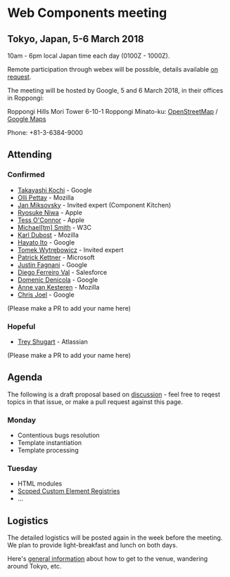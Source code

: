 # Web Components meeting

## Tokyo, Japan, 5-6 March 2018

10am - 6pm local Japan time each day (0100Z - 1000Z).

Remote participation through webex will be possible, details available [on request](mailto:chaals@yandex.ru).

The meeting will be hosted by Google, 5 and 6 March 2018, in their offices in Roppongi:

Roppongi Hills Mori Tower 6-10-1 Roppongi Minato-ku:
[OpenStreetMap](https://www.openstreetmap.org/way/153924771#map=16/35.6605/139.7293) / [Google Maps](https://www.google.com/maps/place/Roppongi+Hills/@35.6604761,139.7270984,17z/)

Phone: +81-3-6384-9000

## Attending

### Confirmed
* [Takayashi Kochi](https://github.com/TakayoshiKochi) - Google
* [Olli Pettay](https://github.com/smaug----) - Mozilla
* [Jan Miksovsky](https://github.com/JanMiksovsky) - Invited expert (Component Kitchen)
* [Ryosuke Niwa](https://github.com/rniwa) - Apple
* [Tess O'Connor](https://github.com/hober) - Apple
* [Michael[tm] Smith](https://github.com/sideshowbarker) - W3C
* [Karl Dubost](https://github.com/karlcow) - Mozilla
* [Hayato Ito](https://github.com/hayatoito) - Google
* [Tomek Wytrębowicz](https://github.com/tomalec) - Invited expert
* [Patrick Kettner](https://github.com/patrickkettner) - Microsoft
* [Justin Fagnani](https://github.com/justinfagnani) - Google
* [Diego Ferreiro Val](https://github.com/diervo) - Salesforce
* [Domenic Denicola](https://github.com/domenic) - Google
* [Anne van Kesteren](https://github.com/annevk) - Mozilla
* [Chris Joel](https://github.com/cdata) - Google

(Please make a PR to add your name here)

### Hopeful
* [Trey Shugart](https://github.com/treshugart) - Atlassian

(Please make a PR to add your name here)

## Agenda
The following is a draft proposal based on [discussion](https://github.com/w3c/webcomponents/issues/713) - 
feel free to reqest topics in that issue, or make a pull request against this page.

### Monday
* Contentious bugs resolution
* Template instantiation
* Template processing

### Tuesday
* HTML modules
* [Scoped Custom Element Registries](https://github.com/w3c/webcomponents/issues/716)
* ...

## Logistics
The detailed logistics will be posted again in the week before the meeting.
We plan to provide light-breakfast and lunch on both days.

Here's [general information](https://docs.google.com/document/d/17OuNoY4KKqo7dRRSErzOcJhV5g714W4x_F4_qo5ozbY/edit?usp=sharing)
about how to get to the venue, wandering around Tokyo, etc.

